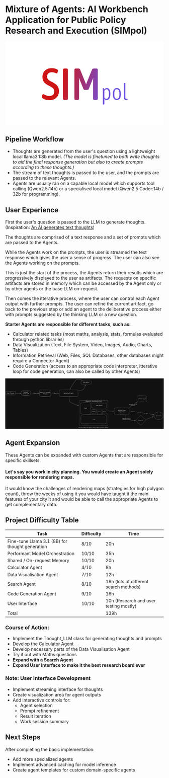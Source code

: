 # Mixture of Agents: AI Workbench Application for Public Policy Research and Execution (SIMpol)

![SIMpol](./logo.png)

## Pipeline Workflow

- Thoughts are generated from the user's question using a lightweight local llama3.1:8b model. *(The model is finetuned to both write thoughts to aid the final response generation but also to create prompts according to these thoughts.)* 
- The stream of text thoughts is passed to the user, and the prompts are passed to the relevant Agents.
- Agents are usually ran on a capable local model which supports tool calling (Qwen2.5:14b) or a specialised local model (Qwen2.5 Coder:14b / 32b for programming).

## User Experience

First the user's question is passed to the LLM to generate thoughts. (Inspiration: [An AI generates text thoughts](https://www.youtube.com/watch?v=rmEmsZmlvNo&t=969s))

The thoughts are comprised of a text response and a set of prompts which are passed to the Agents.

While the Agents work on the prompts, the user is streamed the text response which gives the user a sense of progress. The user can also see the Agents working on the prompts.

This is just the start of the process, the Agents return their results which are progressively displayed to the user as artifacts. The requests on specific artifacts are stored in memory which can be accessed by the Agent only or by other agents or the base LLM on-request.

Then comes the itterative process, where the user can control each Agent output with further prompts. The user can refine the current artifact, go back to the previous step or add an agent to the deliberative process either with prompts suggested by the thinking LLM or a new question.

__Starter Agents are responsible for different tasks, such as:__

-  Calculator related tasks (most maths, analysis, stats, formulas evaluated through python libraries)
-  Data Visualization (Text, File System, Video, Images, Audio, Charts, Tables)
- Information Retrieval (Web, Files, SQL Databases, other databases might require a Connector Agent)
- Code Generation (access to an appropriate code interpreter, itterative loop for code generation, can also be called by other Agents)

![Architecture](./system_architecture.excalidraw.png)

## Agent Expansion

These Agents can be expanded with custom Agents that are responsible for specific skillsets.

#### Let's say you work in city planning. You would create an Agent solely responsible for rendering maps. 

It would know the challenges of rendering maps (strategies for high polygon count), throw the weeks of using it you would have taught it the main features of your city it and would be able to call the appropriate Agents to get complementary data.

## Project Difficulty Table

| Task | Difficulty | Time |
| --- | --- | --- |
| Fine-tune Llama 3.1 (8B) for thought generation | 8/10 | 20h |
| Performant Model Orchestration | 10/10 | 35h |
| Shared / On-request Memory | 10/10 | 20h |
| Calculator Agent | 4/10 | 8h |
| Data Visualisation Agent | 7/10 | 12h |
| Search Agent | 8/10 | 18h (lots of different search methods) |
| Code Generation Agent | 9/10 | 16h |
| User Interface | 10/10 | 10h (Research and user testing mostly) |
|Total| | 139h |

### Course of Action:

- Implement the Thought_LLM class for generating thoughts and prompts
- Develop the Calculator Agent
- Develop necessary parts of the Data Visualisation Agent
- Try it out with Maths questions
- **Expand with a Search Agent**
- **Expand User Interface to make it the best research board ever**

### Note: User Interface Development
- Implement streaming interface for thoughts
- Create visualization area for agent outputs
- Add interactive controls for:
  - Agent selection
  - Prompt refinement
  - Result iteration
  - Work session summary

## Next Steps
After completing the basic implementation:
- Add more specialized agents
- Implement advanced caching for model inference
- Create agent templates for custom domain-specific agents
